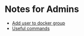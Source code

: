 # Notes for Admins

* [Add user to docker group](add\_user.md)
* [Useful commands](useful-commands/)

